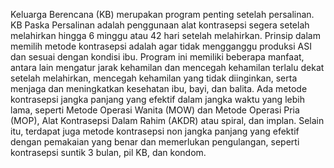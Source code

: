 Keluarga Berencana (KB) merupakan program penting setelah persalinan. KB Paska Persalinan adalah penggunaan alat kontrasepsi segera setelah melahirkan hingga 6 minggu atau 42 hari setelah melahirkan. Prinsip dalam memilih metode kontrasepsi adalah agar tidak mengganggu produksi ASI dan sesuai dengan kondisi ibu. Program ini memiliki beberapa manfaat, antara lain mengatur jarak kehamilan dan mencegah kehamilan terlalu dekat setelah melahirkan, mencegah kehamilan yang tidak diinginkan, serta menjaga dan meningkatkan kesehatan ibu, bayi, dan balita. Ada metode kontrasepsi jangka panjang yang efektif dalam jangka waktu yang lebih lama, seperti Metode Operasi Wanita (MOW) dan Metode Operasi Pria (MOP), Alat Kontrasepsi Dalam Rahim (AKDR) atau spiral, dan implan. Selain itu, terdapat juga metode kontrasepsi non jangka panjang yang efektif dengan pemakaian yang benar dan memerlukan pengulangan, seperti kontrasepsi suntik 3 bulan, pil KB, dan kondom.